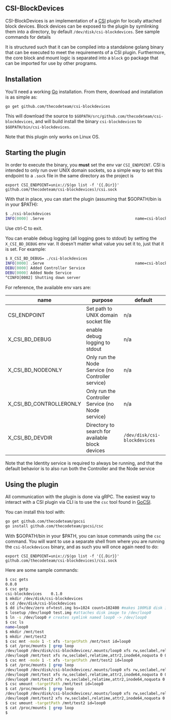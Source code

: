 CSI-BlockDevices
-------

CSI-BlockDevices is an implementation of a
[CSI](https://github.com/container-storage-interface) plugin for locally
attached block devices. Block devices can be exposed to the plugin by
symlinking them into a directory, by default `/dev/disk/csi-blockdevices`. See
sample commands for details

It is structured such that it can be compiled into a standalone golang binary
that can be executed to meet the requirements of a CSI plugin. Furthermore, the
core block and mount logic is separated into a `block` go package that can be
imported for use by other programs.

Installation
-------------

You'll need a working [Go](https://golang.org) installation. From there,
download and installation is as simple as:

`go get github.com/thecodeteam/csi-blockdevices`

This will download the source to `$GOPATH/src/github.com/thecodeteam/csi-blockdevices`,
and will build install the binary `csi-blockdevices` to `$GOPATH/bin/csi-blockdevices`.

Note that this plugin only works on Linux OS.

Starting the plugin
-------------------

In order to execute the binary, you **must** set the env var `CSI_ENDPOINT`. CSI
is intended to only run over UNIX domain sockets, so a simple way to set this
endpoint to a `.sock` file in the same directory as the project is

`export CSI_ENDPOINT=unix://$(go list -f '{{.Dir}}' github.com/thecodeteam/csi-blockdevices)/csi.sock`

With that in place, you can start the plugin
(assuming that $GOPATH/bin is in your $PATH):

```sh
$ ./csi-blockdevices
INFO[0000] .Serve                                        name=csi-blockdevices
```

Use ctrl-C to exit.

You can enable debug logging (all logging goes to stdout) by setting the
`X_CSI_BD_DEBUG` env var. It doesn't matter what value you set it to, just that
it is set. For example:

```sh
$ X_CSI_BD_DEBUG= ./csi-blockdevices
INFO[0000] .Serve                                        name=csi-blockdevices
DEBU[0000] Added Controller Service
DEBU[0000] Added Node Service
^CINFO[0002] Shutting down server
```

For reference, the available env vars are:

| name | purpose | default |
| - | - | - |
| CSI_ENDPOINT | Set path to UNIX domain socket file | n/a |
| X_CSI_BD_DEBUG | enable debug logging to stdout | n/a |
| X_CSI_BD_NODEONLY | Only run the Node Service (no Controller service) | n/a |
| X_CSI_BD_CONTROLLERONLY | Only run the Controller Service (no Node service) | n/a |
| X_CSI_BD_DEVDIR | Directory to search for available block devices | `/dev/disk/csi-blockdevices` |

Note that the Identity service is required to always be running, and that the
default behavior is to also run both the Controller and the Node service

Using the plugin
----------------

All communication with the plugin is done via gRPC. The easiest way to interact
with a CSI plugin via CLI is to use the `csc` tool found in
[GoCSI](https://github.com/thecodeteam/gocsi).

You can install this tool with:

```sh
go get github.com/thecodeteam/gocsi
go install github.com/thecodeteam/gocsi/csc
```

With $GOPATH/bin in your $PATH, you can issue commands using the `csc` command.
You will want to use a separate shell from where you are running the `csi-blockdevices`
binary, and as such you will once again need to do:

`export CSI_ENDPOINT=unix://$(go list -f '{{.Dir}}' github.com/thecodeteam/csi-blockdevices)/csi.sock`

Here are some sample commands:

```sh
$ csc gets
0.0.0
$ csc getp
csi-blockdevices	0.1.0
$ mkdir /dev/disk/csi-blockdevices
$ cd /dev/disk/csi-blockdevices
$ dd if=/dev/zero of=test.img bs=1024 count=102400 #makes 100MiB disk image
$ losetup /dev/loop0 test.img #attaches disk image to /dev/loop0
$ ln -s /dev/loop0 # creates symlink named loop0 -> /dev/loop0
$ csc ls
name=loop0
$ mkdir /mnt/test
$ mkdir /mnt/test2
$ csc mnt -mode 1 -t xfs -targetPath /mnt/test id=loop0
$ cat /proc/mounts | grep loop
/dev/loop0 /dev/disk/csi-blockdevices/.mounts/loop0 xfs rw,seclabel,relatime,attr2,inode64,noquota 0 0
/dev/loop0 /mnt/test xfs rw,seclabel,relatime,attr2,inode64,noquota 0 0
$ csc mnt -mode 1 -t xfs -targetPath /mnt/test2 id=loop0
$ cat /proc/mounts | grep loop
/dev/loop0 /dev/disk/csi-blockdevices/.mounts/loop0 xfs rw,seclabel,relatime,attr2,inode64,noquota 0 0
/dev/loop0 /mnt/test xfs rw,seclabel,relatime,attr2,inode64,noquota 0 0
/dev/loop0 /mnt/test2 xfs rw,seclabel,relatime,attr2,inode64,noquota 0 0
$ csc umount -targetPath /mnt/test id=loop0
$ cat /proc/mounts | grep loop
/dev/loop0 /dev/disk/csi-blockdevices/.mounts/loop0 xfs rw,seclabel,relatime,attr2,inode64,noquota 0 0
/dev/loop0 /mnt/test2 xfs rw,seclabel,relatime,attr2,inode64,noquota 0 0
$ csc umount -targetPath /mnt/test2 id=loop0
$ cat /proc/mounts | grep loop
$
```
